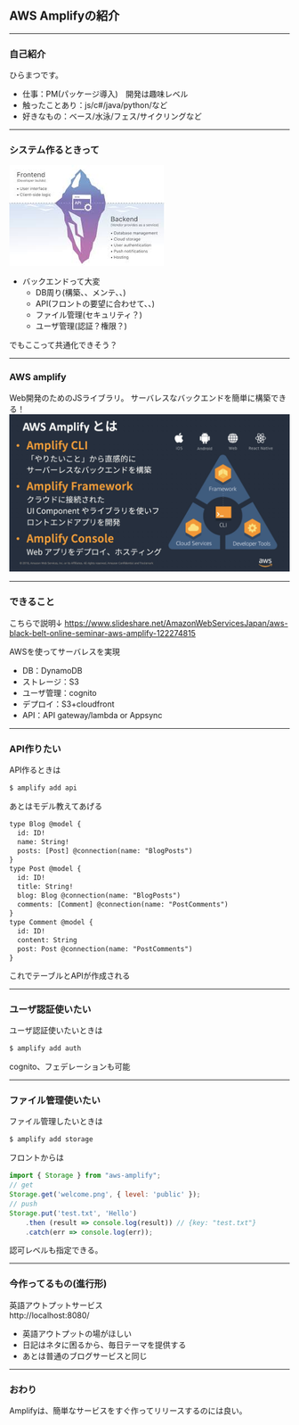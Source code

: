 ## AWS Amplifyの紹介

---
### 自己紹介
ひらまつです。  
- 仕事：PM(パッケージ導入)　開発は趣味レベル
- 触ったことあり：js/c#/java/python/など
- 好きなもの：ベース/水泳/フェス/サイクリングなど

---
### システム作るときって

![](./resource/002.jpeg)
- バックエンドって大変
  - DB周り(構築、、メンテ、、)
  - API(フロントの要望に合わせて、、)
  - ファイル管理(セキュリティ？)
  - ユーザ管理(認証？権限？)

でもここって共通化できそう？

---
### AWS amplify
Web開発のためのJSライブラリ。
サーバレスなバックエンドを簡単に構築できる！
![](./resource/003.jpg)


---

### できること
こちらで説明↓
https://www.slideshare.net/AmazonWebServicesJapan/aws-black-belt-online-seminar-aws-amplify-122274815  

AWSを使ってサーバレスを実現  
- DB：DynamoDB  
- ストレージ：S3  
- ユーザ管理：cognito  
- デプロイ：S3+cloudfront  
- API：API gateway/lambda or Appsync  

---

### API作りたい
API作るときは
```bash
$ amplify add api
```
あとはモデル教えてあげる  
```
type Blog @model {
  id: ID!
  name: String!
  posts: [Post] @connection(name: "BlogPosts")
}
type Post @model {
  id: ID!
  title: String!
  blog: Blog @connection(name: "BlogPosts")
  comments: [Comment] @connection(name: "PostComments")
}
type Comment @model {
  id: ID!
  content: String
  post: Post @connection(name: "PostComments")
}
```
これでテーブルとAPIが作成される  

---

### ユーザ認証使いたい
ユーザ認証使いたいときは
```bash
$ amplify add auth
```

cognito、フェデレーションも可能  

---

### ファイル管理使いたい
ファイル管理したいときは
```bash
$ amplify add storage
```
フロントからは
```javascript
import { Storage } from "aws-amplify";
// get
Storage.get('welcome.png', { level: 'public' });
// push
Storage.put('test.txt', 'Hello')
    .then (result => console.log(result)) // {key: "test.txt"}
    .catch(err => console.log(err));
```
認可レベルも指定できる。

---

### 今作ってるもの(進行形)
英語アウトプットサービス  
http://localhost:8080/  

- 英語アウトプットの場がほしい
- 日記はネタに困るから、毎日テーマを提供する
- あとは普通のブログサービスと同じ

---

### おわり
Amplifyは、簡単なサービスをすぐ作ってリリースするのには良い。  
